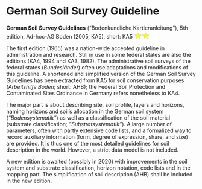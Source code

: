 # German Soil Survey Guideline

**German Soil Survey Guidelines** (“Bodenkundliche Kartieranleitung”), 5th edition, Ad-hoc-AG Boden
(2005, KA5), short: KA5 <img src="img/two_star.jpg" width="60" valign="bottom" >

The first edition (1965) was a nation-wide accepted guideline in administration and research. Still in
use in some federal states are also the editions (KA4, 1994 and KA3, 1982). The administrative soil
surveys of the federal states (_Bundesländer_) often use adaptations and modifications of this guideline.
A shortened and simplified version of the German Soil Survey Guidelines has been extracted from KA5
for soil conservation purposes (_Arbeitshilfe Boden_; short: AHB); the Federal Soil Protection and
Contaminated Sites Ordinance in Germany refers nonetheless to KA4.

The major part is about describing site, soil profile, layers and horizons, naming horizons and soil’s
allocation in the German soil system (_“Bodensystematik”_) as well as a classification of the soil material
(substrate classification; _”Substratsystematik”_). A large number of parameters, often with partly
extensive code lists, and a formalized way to record auxiliary information (form, degree of expression,
share, and size) are provided. It is thus one of the most detailed guidelines for soil description in the
world. However, a strict data model is not included.

A new edition is awaited (possibly in 2020) with improvements in the soil system and substrate
classification, horizon notation, code lists and in the mapping part. The simplification of soil description
(AHB) shall be included in the new edition.